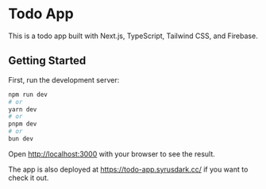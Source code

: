 # Todo App

This is a todo app built with Next.js, TypeScript, Tailwind CSS, and Firebase.

## Getting Started

First, run the development server:

```bash
npm run dev
# or
yarn dev
# or
pnpm dev
# or
bun dev
```

Open [http://localhost:3000](http://localhost:3000) with your browser to see the result.

The app is also deployed at https://todo-app.syrusdark.cc/ if you want to check it out.
